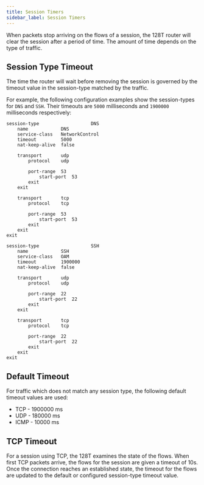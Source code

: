 ```yaml
---
title: Session Timers
sidebar_label: Session Timers
---
```

When packets stop arriving on the flows of a session, the 128T router will clear the session after a period of time. The amount of time depends on the type of traffic.

## Session Type Timeout

The time the router will wait before removing the session is governed by the timeout value in the session-type matched by the traffic.

For example, the following configuration examples show the session-types for `DNS` and `SSH`. Their timeouts are `5000` milliseconds and `1900000` milliseconds respectively:
```
session-type                   DNS
    name            DNS
    service-class   NetworkControl
    timeout         5000
    nat-keep-alive  false

    transport       udp
        protocol    udp

        port-range  53
            start-port  53
        exit
    exit

    transport       tcp
        protocol    tcp

        port-range  53
            start-port  53
        exit
    exit
exit
```

```
session-type                   SSH
    name            SSH
    service-class   OAM
    timeout         1900000
    nat-keep-alive  false

    transport       udp
        protocol    udp

        port-range  22
            start-port  22
        exit
    exit

    transport       tcp
        protocol    tcp

        port-range  22
            start-port  22
        exit
    exit
exit
```

## Default Timeout

For traffic which does not match any session type, the following default timeout values are used:
* TCP  - 1900000 ms
* UDP  - 180000 ms
* ICMP - 10000 ms

## TCP Timeout

For a session using TCP, the 128T examines the state of the flows. When first TCP packets arrive, the flows for the session are given a timeout of 10s. Once the connection reaches an established state, the timeout for the flows are updated to the default or configured session-type timeout value.
